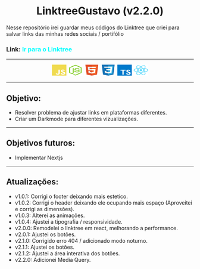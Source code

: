 <h1 align='center'>LinktreeGustavo (v2.2.0)</h1>
Nesse repositório irei guardar meus códigos do Linktree que criei para salvar links das minhas redes sociais / portifólio

### Link: <a href="https://linktree-gustavo.vercel.app/" target="_blank" style="text-decoration: none; color: cyan;">Ir para o Linktree</a>

<hr>

<div width = '100%' align='center'>
  <img alt="Gustavo-JS" height="30" width="40" src="https://raw.githubusercontent.com/devicons/devicon/master/icons/javascript/javascript-plain.svg">
  <img alt="Gustavo-NODEJS" height="30" width="40" src="https://raw.githubusercontent.com/devicons/devicon/master/icons/nodejs/nodejs-plain.svg">
  <img alt="Gustavo-HTML" height="30" width="40" src="https://raw.githubusercontent.com/devicons/devicon/master/icons/html5/html5-original.svg">
  <img alt="Gustavo-CSS" height="30" width="40" src="https://raw.githubusercontent.com/devicons/devicon/master/icons/css3/css3-original.svg">
  <img alt="Gustavo-TYPESCRIPT" height="30" width="40" src="https://raw.githubusercontent.com/devicons/devicon/master/icons/typescript/typescript-original.svg">
  <img alt="Gustavo-REACT" height="30" width="40" src="https://raw.githubusercontent.com/devicons/devicon/master/icons/react/react-original.svg">
</div>

<hr>

## Objetivo:
- Resolver problema de ajustar links em plataformas diferentes.
- Criar um Darkmode para diferentes vizualizações.

<hr>

## Objetivos futuros:
- Implementar Nextjs

<hr>

## Atualizações:
- v1.0.1: Corrigi o footer deixando mais estetico.
- v1.0.2: Corrigi o header deixando ele ocupando mais espaço (Aproveitei e corrigi as dimensões).
- v1.0.3: Alterei as animações.
- v1.0.4: Ajustei a tipografia / responsividade.
- v2.0.0: Remodelei o linktree em react, melhorando a performance.
- v2.0.1: Ajustei os botões.
- v2.1.0: Corrigido erro 404 / adicionado modo noturno.
- v2.1.1: Ajustei os botões.
- v2.1.2: Ajustei a área interativa dos botões.
- v2.2.0: Adicionei Media Query.
